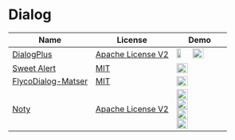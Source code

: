 Dialog
======================
Name | License | Demo
--- | --- | ---
[DialogPlus](https://github.com/orhanobut/dialogplus) | [Apache License V2](https://www.apache.org/licenses/LICENSE-2.0) | <img src="/art/DialogPlus.png" width="30%"> <img src="/art/DialogPlus2.gif" width="49%">
[Sweet Alert](https://github.com/pedant/sweet-alert-dialog) | [MIT](http://opensource.org/licenses/MIT) | <img src="/art/swalert_change_type.gif" width="49%">
[FlycoDialog-Matser](https://github.com/H07000223/FlycoDialog_Master) | [MIT](http://opensource.org/licenses/MIT) | <img src="/art/FlycoDialog-Matser.gif" width="49%">
[Noty](https://github.com/emre1512/Noty) | [Apache License V2](https://www.apache.org/licenses/LICENSE-2.0) | <img src="/art/Noty-2.gif" width="49%"> <img src="/art/Noty-3.gif.png" width="49%"> <img src="/art/Noty-4.gif.png" width="49%"> <img src="/art/Noty-5.gif.png" width="49%">
